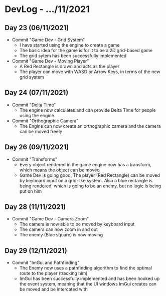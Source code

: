 # DevLog - .../11/2021

## Day 23 (06/11/2021)
- Commit "Game Dev - Grid System"
    - I have started using the engine to create a game
    - The basic idea for the game is for it to be a 2D grid-based game
    - The grid sytem has been successfully implemented
- Commit "Game Dev - Moving Player"
    - A Red Rectangle is drawn and acts as the player
    - The player can move with WASD or Arrow Keys, in terms of the new grid system

## Day 24 (07/11/2021)
- Commit "Delta Time"
    - The engine now calculates and can provide Delta Time for people using the engine
- Commit "Orthographic Camera"
    - The Engine can now create an orthographic camera and the camera can be moved freely

## Day 26 (09/11/2021)
- Commit "Transforms"
    - Every object rendered in the game engine now has a transform, which means the object can be moved
    - Game Dev is going good, The player (Red Rectangle) can be moved by keyboard input on a grid-like system. Also a blue rectangle is being rendered, which is going to be an enemy, but no logic is being put on him

## Day 28 (11/11/2021)
- Commit "Game Dev - Camera Zoom"
    - The camera is now able to be moved by keyboard input
    - The camera can now zoom in and out
    - The enemy (Blue square) is now moving

## Day 29 (12/11/2021)
- Commit "ImGui and Pathfinding"
    - The Enemy now uses a pathfinding algorithm to find the optimal route to the player (tracking him)
    - ImGui has been successfully implemented and has been hooked up the event system, meaning that the UI windows ImGui creates can be moved and be intercated with